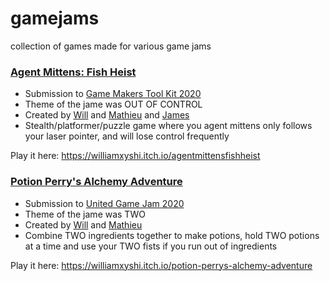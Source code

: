 # gamejams

collection of games made for various game jams

### [Agent Mittens: Fish Heist](https://williamxyshi.itch.io/agentmittensfishheist) 
  - Submission to [Game Makers Tool Kit 2020](https://itch.io/jam/united-game-jam-2020)
  - Theme of the jame was OUT OF CONTROL
  - Created by [Will](https://github.com/williamxyshi) and [Mathieu](https://github.com/masea3439) and [James](https://github.com/JamesMoreau)
  - Stealth/platformer/puzzle game where you agent mittens only follows your laser pointer, and will lose control frequently
  
Play it here: https://williamxyshi.itch.io/agentmittensfishheist

### [Potion Perry's Alchemy Adventure](https://williamxyshi.itch.io/potion-perrys-alchemy-adventure) 
  - Submission to [United Game Jam 2020](https://itch.io/jam/united-game-jam-2020)
  - Theme of the jame was TWO
  - Created by [Will](https://github.com/williamxyshi) and [Mathieu](https://github.com/masea3439)
  - Combine TWO ingredients together to make potions, hold TWO potions at a time and use your TWO fists if you run out of ingredients

Play it here: https://williamxyshi.itch.io/potion-perrys-alchemy-adventure
